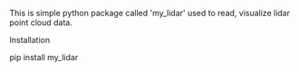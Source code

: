 This is simple python package called 'my_lidar' used to read, visualize lidar point cloud data.

Installation 

  pip install my_lidar
		
